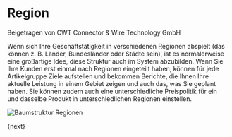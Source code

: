 <!-- add-breadcrumbs -->
# Region
<span class="text-muted contributed-by">Beigetragen von CWT Connector & Wire Technology GmbH</span>

Wenn sich Ihre Geschäftstätigkeit in verschiedenen Regionen abspielt (das können z. B. Länder, Bundesländer oder Städte sein), ist es normalerweise eine großartige Idee, diese Struktur auch im System abzubilden. Wenn Sie Ihre Kunden erst einmal nach Regionen eingeteilt haben, können für jede Artikelgruppe Ziele aufstellen und bekommen Berichte, die Ihnen Ihre aktuelle Leistung in einem Gebiet zeigen und auch das, was Sie geplant haben. Sie können zudem auch eine unterschiedliche Preispolitik für ein und dasselbe Produkt in unterschiedlichen Regionen einstellen.

<img class="screenshot" alt="Baumstruktur Regionen" src="/docs/assets/img/crm/territory-tree.png">

{next}
